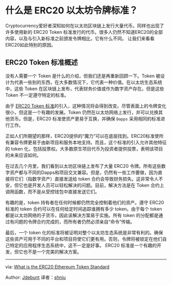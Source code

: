 
# 什么是 ERC20 以太坊令牌标准？

Cryptocurrency爱好者深知如何在以太坊区块链上发行大量代币。同样也出现了许多使用新的 ERC20 Token 标准发行的代币。很多人仍然不知道ERC20的全部内容，以及与引入新标准之前颁发令牌相比，它有什么不同。 让我们来看看ERC20如此特别的原因。

## ERC20 Token 标准概述

没有人需要一个 Token 是什么的介绍，但我们还是再重新回顾一下。Token 被设计为代表一些别的东西，在大多数情况下，它代表一种价值。在以太坊生态系统中，这些 Token 在区块链上发布，代表财务价值或作为数字资产存在。但是这些 Token 不一定遵守特定的标准。

由于 [ERC20 Token 标准](https://github.com/ethereum/EIPs/pull/610)的引入，这种情况将会得到改变。尽管表面上的令牌变化很小，但这是一个有趣的发展。Token 仍然在以太坊网络上发行，并可以兑换其他货币。但是，ERC20 标准使资产更易于互换，并确保 `Dapps` 采用相同的标准进行工作。

正如人们所期望的那样，ERC20提供的“魔力”可以在底层找到。ERC20标准使所有兼容令牌更易于由新项目和服务本地支持。而且，这个标准的引入允许其他特征的 token 化，包括投票权。大多数原生项目代币为投资者提供投票，表明该项目的未来应该如何。

在过去几个月里，我们看到以太坊区块链上发布了大量 ERC20 令牌。所有这些数字资产都与不同的Dapps和项目交叉兼容。但是，仍然有一些工作要做，因为直接将它们（指数字资产）直接发送给 token 合约会导致财务损失。这非常令人不安，但它也是开发人员可以轻松解决的问题。目前，解决方法是在 Token 合约上调用函数，而不是从受控钱包中直接发送它们。

有趣的是，token 持有者在任何时候都仍然完全控制着他们的资产。遵守 ERC20 标准的 token 合约可以在任何给定时间追踪谁拥有多少 token。由于每个 token 都是以太坊网络的子货币，因此该解决方案易于实施。所有 token 的分配都是通过有问题的令牌合约完成的，而所有者仍然必须亲自“命令”传输。

最后，一个 token 化的标准将被证明对整个以太坊生态系统是非常有利的。确保这些资产可用于不同的平台和项目将使它们更有用。否则，令牌将被锁定在他们自己特定的应用程序生态系统中，这不一定是好事。 ERC20 标准是一个有趣的开发，但它也不是一个完美的解决方案。

---

via: [What is the ERC20 Ethereum Token Standard](http://themerkle.com/what-is-the-erc20-ethereum-token-standard/)

Author: [Jdebunt](https://themerkle.com/author/writer10/)
译者：[shniu](https://github.com/shniu)

